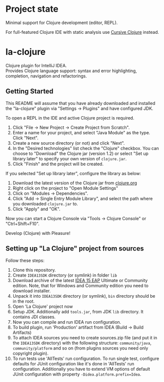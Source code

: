 Project state
=============

Minimal support for Clojure development (editor, REPL).

For full-featured Clojure IDE with static analysis use [Cursive Clojure](https://cursiveclojure.com/) instead.

la-clojure
==========

Clojure plugin for IntelliJ IDEA.  
 Provides Clojure language support: syntax and error highlighting, completion, navigation and refactorings.

Getting Started
--
This README will assume that you have already downloaded and installed the "la-clojure" plugin via "Settings -> Plugins"
and have configured JDK.

To open a REPL in the IDE and active Clojure project is required.

1.  Click "File -> New Project -> Create Project from Scratch".
2.  Enter a name for your project, and select "Java Module" as the type.  Click "Next".
3.  Create a new source directory (or not) and click "Next".
4.  In the "Desired technologies" list check the "Clojure" checkbox.  You can choose to "Download" the Clojure jar (version 1.2) or select "Set up library later" to specify your own version of `clojure.jar`.
5.  Click "Finish" and the project will be created.

If you selected "Set up library later", configure the library as below:

1.  Download the latest version of the Clojure jar from [clojure.org](http://clojure.org/downloads)
2.  Right click on the project to "Open Module Settings"
3.  Click on "Modules -> Dependencies".
4.  Click "Add -> Single Entry Module Library", and select the path where you downloaded `clojure.jar` to.
5.  Click "Apply" and "OK".

Now you can start a Clojure Console via "Tools -> Clojure Console" or "Ctrl+Shift+F10".

Develop (Clojure) with Pleasure!

Setting up "La Clojure" project from sources
--
Follow these steps:

1. Clone this repository.
2. Create `IDEA13SDK` directory (or symlink) in folder `lib`
3. Download archive of the latest [IDEA 15 EAP](http://confluence.jetbrains.com/display/IDEADEV/IDEA+15+EAP) Ultimate or Community edition. Note, that for Windows and Community edition you need to download installer.
4. Unpack it into `IDEA13SDK` directory (or symlink), `bin` directory should be in the root.
5. Open 'La Clojure' project now
6. Setup JDK. Additionally add `tools.jar`, from JDK `lib` directory. It contains JDI classes.
7. Now you can compile and run IDEA run configuration.
8. To build plugin, run 'Production' artifact from IDEA (Build -> Build Artifacts)
9. To attach IDEA sources you need to create sources.zip file (and put it in the `IDEA13SDK` directory) with the following structure: `community/java`, `community/platform` and so on (from plugins sources you need only copyright plugin).
10. To run tests use 'AllTests' run configuration. To run single test, configure defaults for JUnit configuration like it's done in 'AllTests' run configuration. Additionally you have to extend VM options of default JUnit configuration with property `-Didea.platform.prefix=Idea`.
